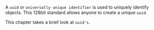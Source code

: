 A `uuid` or `universally unique identifier`
is used to uniquely identify objects. This 128bit standard allows anyone
to create a unique `uuid`.

This chapter takes a brief look at `uuid's`.
